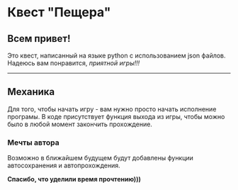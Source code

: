 # Квест "Пещера"
## Всем привет! 
Это квест, написанный на языке python с использованием json файлов. Надеюсь вам понравится, *приятной игры!!!*
____
## Механика
Для того, чтобы начать игру - вам нужно просто начать исполнение програмы. В коде присутствует функция выхода из игры, чтобы можно было в любой момент закончить прохождение.
### Мечты автора
Возможно в ближайшем будущем будут добавлены функции автосохранения и автопрохождения.

**Спасибо, что уделили время прочтению)))**
